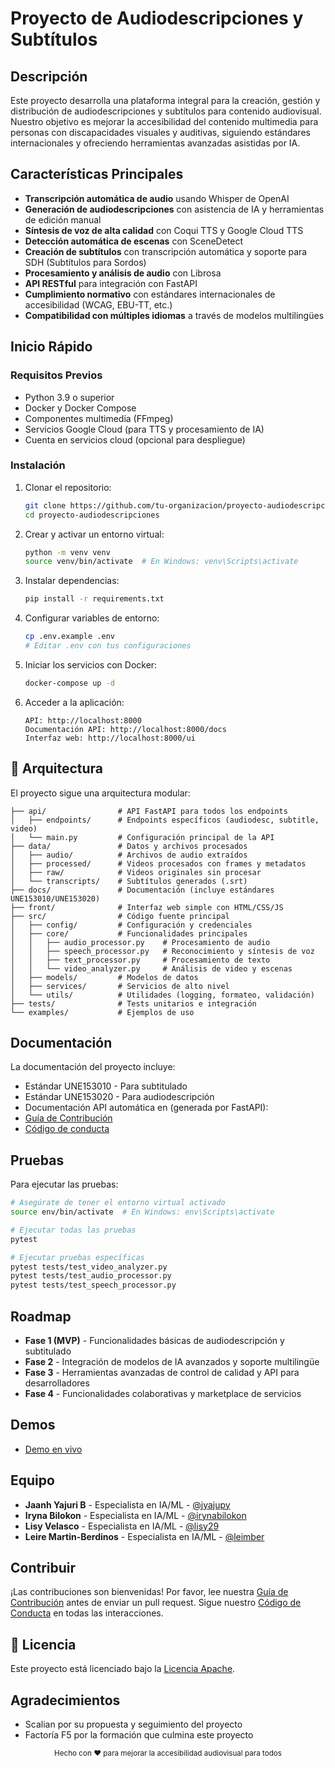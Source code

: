# Proyecto de Audiodescripciones y Subtítulos


## Descripción

Este proyecto desarrolla una plataforma integral para la creación, gestión y distribución de audiodescripciones y subtítulos para contenido audiovisual. Nuestro objetivo es mejorar la accesibilidad del contenido multimedia para personas con discapacidades visuales y auditivas, siguiendo estándares internacionales y ofreciendo herramientas avanzadas asistidas por IA.

## Características Principales

- **Transcripción automática de audio** usando Whisper de OpenAI
- **Generación de audiodescripciones** con asistencia de IA y herramientas de edición manual
- **Síntesis de voz de alta calidad** con Coqui TTS y Google Cloud TTS
- **Detección automática de escenas** con SceneDetect
- **Creación de subtítulos** con transcripción automática y soporte para SDH (Subtítulos para Sordos)
- **Procesamiento y análisis de audio** con Librosa
- **API RESTful** para integración con FastAPI
- **Cumplimiento normativo** con estándares internacionales de accesibilidad (WCAG, EBU-TT, etc.)
- **Compatibilidad con múltiples idiomas** a través de modelos multilingües

##  Inicio Rápido

### Requisitos Previos

- Python 3.9 o superior
- Docker y Docker Compose
- Componentes multimedia (FFmpeg)
- Servicios Google Cloud (para TTS y procesamiento de IA)
- Cuenta en servicios cloud (opcional para despliegue)

### Instalación

1. Clonar el repositorio:
   ```bash
   git clone https://github.com/tu-organizacion/proyecto-audiodescripciones.git
   cd proyecto-audiodescripciones
   ```

2. Crear y activar un entorno virtual:
   ```bash
   python -m venv venv
   source venv/bin/activate  # En Windows: venv\Scripts\activate
   ```

3. Instalar dependencias:
   ```bash
   pip install -r requirements.txt
   ```

4. Configurar variables de entorno:
   ```bash
   cp .env.example .env
   # Editar .env con tus configuraciones
   ```

5. Iniciar los servicios con Docker:
   ```bash
   docker-compose up -d
   ```

6. Acceder a la aplicación:
   ```
   API: http://localhost:8000
   Documentación API: http://localhost:8000/docs
   Interfaz web: http://localhost:8000/ui
   ```

## 🧩 Arquitectura

El proyecto sigue una arquitectura modular:

```
├── api/                # API FastAPI para todos los endpoints
│   ├── endpoints/      # Endpoints específicos (audiodesc, subtitle, video)
│   └── main.py         # Configuración principal de la API
├── data/               # Datos y archivos procesados
│   ├── audio/          # Archivos de audio extraídos
│   ├── processed/      # Videos procesados con frames y metadatos
│   ├── raw/            # Videos originales sin procesar
│   └── transcripts/    # Subtítulos generados (.srt)
├── docs/               # Documentación (incluye estándares UNE153010/UNE153020)
├── front/              # Interfaz web simple con HTML/CSS/JS
├── src/                # Código fuente principal
│   ├── config/         # Configuración y credenciales
│   ├── core/           # Funcionalidades principales
│   │   ├── audio_processor.py    # Procesamiento de audio
│   │   ├── speech_processor.py   # Reconocimiento y síntesis de voz
│   │   ├── text_processor.py     # Procesamiento de texto
│   │   └── video_analyzer.py     # Análisis de video y escenas
│   ├── models/         # Modelos de datos
│   ├── services/       # Servicios de alto nivel
│   └── utils/          # Utilidades (logging, formateo, validación)
├── tests/              # Tests unitarios e integración
└── examples/           # Ejemplos de uso
```

##  Documentación

La documentación del proyecto incluye:

- Estándar UNE153010 - Para subtitulado
- Estándar UNE153020 - Para audiodescripción
- Documentación API automática en (generada por FastAPI):
- [Guía de Contribución](./CONTRIBUTING.md)
- [Código de conducta](./CODE_OF_CONDUCT.md)

## Pruebas

Para ejecutar las pruebas:

```bash
# Asegúrate de tener el entorno virtual activado
source env/bin/activate  # En Windows: env\Scripts\activate

# Ejecutar todas las pruebas
pytest

# Ejecutar pruebas específicas
pytest tests/test_video_analyzer.py
pytest tests/test_audio_processor.py
pytest tests/test_speech_processor.py
```

##  Roadmap

- **Fase 1 (MVP)** - Funcionalidades básicas de audiodescripción y subtitulado
- **Fase 2** - Integración de modelos de IA avanzados y soporte multilingüe
- **Fase 3** - Herramientas avanzadas de control de calidad y API para desarrolladores
- **Fase 4** - Funcionalidades colaborativas y marketplace de servicios



## Demos 

- [Demo en vivo](https://drive.google.com/file/d/1NQJxre1EunOqDbzsNwLlu5S1XoMYb13i/view?usp=drive_link)
  


## Equipo

- **Jaanh Yajuri B** - Especialista en IA/ML - [@jyajupy](https://github.com/jyajupy)
- **Iryna Bilokon** - Especialista en IA/ML - [@irynabilokon](https://github.com/irynabilokon)
- **Lisy Velasco** - Especialista en IA/ML - [@lisy29](https://github.com/Lisy29)
- **Leire Martin-Berdinos** - Especialista en IA/ML - [@leimber](https://github.com/leimber)


## Contribuir

¡Las contribuciones son bienvenidas! Por favor, lee nuestra [Guía de Contribución](./CONTRIBUTING.md) antes de enviar un pull request. Sigue nuestro [Código de Conducta](./CODE_OF_CONDUCT.md) en todas las interacciones.

## 📄 Licencia

Este proyecto está licenciado bajo la [Licencia Apache](./LICENSE).

## Agradecimientos

- Scalian por su propuesta y seguimiento del proyecto
- Factoría F5 por la formación que culmina este proyecto




<p align="center">
  <sub>Hecho con ❤️ para mejorar la accesibilidad audiovisual para todos</sub>
</p>
